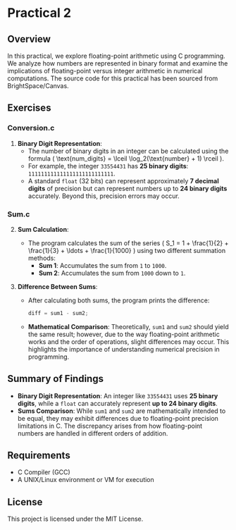 # Practical 2

## Overview
In this practical, we explore floating-point arithmetic using C programming. We analyze how numbers are represented in binary format and examine the implications of floating-point versus integer arithmetic in numerical computations. The source code for this practical has been sourced from BrightSpace/Canvas.

## Exercises

### Conversion.c
1. **Binary Digit Representation**: 
   - The number of binary digits in an integer can be calculated using the formula \( \text{num\_digits} = \lceil \log_2(\text{number} + 1) \rceil \).
   - For example, the integer `33554431` has **25 binary digits**: `111111111111111111111111111`. 
   - A standard `float` (32 bits) can represent approximately **7 decimal digits** of precision but can represent numbers up to **24 binary digits** accurately. Beyond this, precision errors may occur.

### Sum.c
2. **Sum Calculation**: 
   - The program calculates the sum of the series \( S_1 = 1 + \frac{1}{2} + \frac{1}{3} + \ldots + \frac{1}{1000} \) using two different summation methods:
     - **Sum 1**: Accumulates the sum from `1` to `1000`.
     - **Sum 2**: Accumulates the sum from `1000` down to `1`.

3. **Difference Between Sums**:
   - After calculating both sums, the program prints the difference:
     ```c
     diff = sum1 - sum2;
     ```
   - **Mathematical Comparison**: Theoretically, `sum1` and `sum2` should yield the same result; however, due to the way floating-point arithmetic works and the order of operations, slight differences may occur. This highlights the importance of understanding numerical precision in programming.

## Summary of Findings
- **Binary Digit Representation**: An integer like `33554431` uses **25 binary digits**, while a `float` can accurately represent **up to 24 binary digits**.
- **Sums Comparison**: While `sum1` and `sum2` are mathematically intended to be equal, they may exhibit differences due to floating-point precision limitations in C. The discrepancy arises from how floating-point numbers are handled in different orders of addition.

## Requirements
- C Compiler (GCC)
- A UNIX/Linux environment or VM for execution

## License
This project is licensed under the MIT License.

